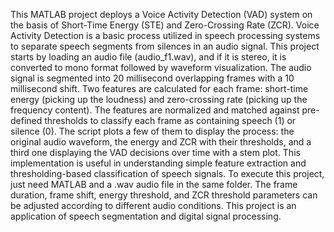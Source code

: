 This MATLAB project deploys a Voice Activity Detection (VAD) system on the basis of Short-Time Energy (STE) and Zero-Crossing Rate (ZCR). Voice Activity Detection is a basic process utilized in speech processing systems to separate speech segments from silences in an audio signal. This project starts by loading an audio file (audio_f1.wav), and if it is stereo, it is converted to mono format followed by waveform visualization.
The audio signal is segmented into 20 millisecond overlapping frames with a 10 millisecond shift. Two features are calculated for each frame: short-time energy (picking up the loudness) and zero-crossing rate (picking up the frequency content). The features are normalized and matched against pre-defined thresholds to classify each frame as containing speech (1) or silence (0).
The script plots a few of them to display the process: the original audio waveform, the energy and ZCR with their thresholds, and a third one displaying the VAD decisions over time with a stem plot. This implementation is useful in understanding simple feature extraction and thresholding-based classification of speech signals.
To execute this project, just need MATLAB and a .wav audio file in the same folder. The frame duration, frame shift, energy threshold, and ZCR threshold parameters can be adjusted according to different audio conditions. This project is an application of speech segmentation and digital signal processing.
